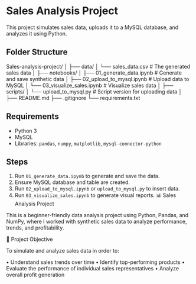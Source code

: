 
# Sales Analysis Project

This project simulates sales data, uploads it to a MySQL database, and analyzes it using Python.

## Folder Structure

Sales-analysis-project/
│
├── data/
│ └── sales_data.csv # The generated sales data
│
├── notebooks/
│ ├── 01_generate_data.ipynb # Generate and save synthetic data
│ ├── 02_upload_to_mysql.ipynb # Upload data to MySQL
│ └── 03_visualize_sales.ipynb # Visualize sales data
│
├── scripts/
│ └── upload_to_mysql.py # Script version for uploading data
│
├── README.md
├── .gitignore
└── requirements.txt




## Requirements

- Python 3
- MySQL
- Libraries: `pandas`, `numpy`, `matplotlib`, `mysql-connector-python`

## Steps

1. Run `01_generate_data.ipynb` to generate and save the data.
2. Ensure MySQL database and table are created.
3. Run `02_upload_to_mysql.ipynb` or `upload_to_mysql.py` to insert data.
4. Run `03_visualize_sales.ipynb` to generate visual reports.
📊 Sales Analysis Project

This is a beginner-friendly data analysis project using Python, Pandas, and NumPy, where I worked with synthetic sales data to analyze performance, trends, and profitability.

🧠 Project Objective

To simulate and analyze sales data in order to:

• Understand sales trends over time
• Identify top-performing products
• Evaluate the performance of individual sales representatives
• Analyze overall profit generation
